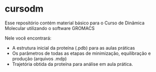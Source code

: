 # cursodm
Esse repositório contém material básico para o Curso de Dinâmica Molecular utilizando o software GROMACS

Nele você encontrará:

- A estrutura inicial da proteína (.pdb) para as aulas práticas
- Os parâmetros de todas as etapas de minimização, equilibração e produção (arquivos .mdp)
- Trajetória obtida da proteína para análise em aula prática.
